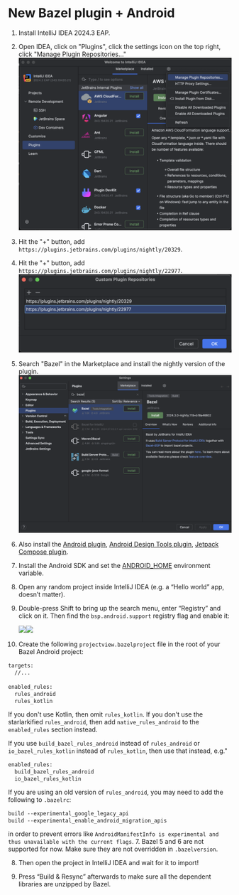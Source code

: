 # New Bazel plugin + Android

1. Install IntelliJ IDEA 2024.3 EAP.
2. Open IDEA, click on "Plugins", click the settings icon on the top right, click "Manage Plugin Repositories..."
   <img src="../files/REPOSITORIES.png" width="600">
3. Hit the "+" button, add `https://plugins.jetbrains.com/plugins/nightly/20329`.
4. Hit the "+" button, add `https://plugins.jetbrains.com/plugins/nightly/22977`.
   <img src="../files/REPOS.png" width="600">
5. Search "Bazel" in the Marketplace and install the nightly version of the plugin.
   <img src="../files/BAZELPLUGIN.png" width="600">
6. Also install the [Android plugin](https://plugins.jetbrains.com/plugin/22989-android), [Android Design Tools plugin](https://plugins.jetbrains.com/plugin/22990-android-design-tools), [Jetpack Compose plugin](https://plugins.jetbrains.com/plugin/18409-jetpack-compose).

7. Install the Android SDK and set the [ANDROID_HOME](https://developer.android.com/tools/variables) environment variable.

8. Open any random project inside IntelliJ IDEA (e.g. a “Hello world” app, doesn’t matter).

9. Double-press Shift to bring up the search menu, enter “Registry” and click on it. Then find the `bsp.android.support` registry flag and enable it:

   ![](https://lh7-rt.googleusercontent.com/docsz/AD_4nXdQrxXjR1VPAP0keLZbShYad5ovELhG87DI0C0JKA3nNBFNc42nMtcUwAmaCFWUexagOD3JwBZ3Ngz4CezVz6EqJrxaXr9M8ECxzGxO0_TfCQB5JFrjp_jj73gssOO1cFOZ3HUi_fPhJ6qhe_BKmNsEw3gH?key=XPzNUqa6vGttBIp8MvrAKg)![](https://lh7-rt.googleusercontent.com/docsz/AD_4nXeRNitrNatdvOn0PM9BiCTgYrOjqaSpZjhvnHfAWGntlaXip3gylwbYeIb9VKOPEUaZdbGSWFIFR5VjAeltOoMOj0j6tMuYeLk8ILDxQOwERWzJ5FD8JABjGsjI7SJxYGVa18wjjQFkNpkwXznzXgKHLtc8?key=XPzNUqa6vGttBIp8MvrAKg)

10. Create the following `projectview.bazelproject` file in the root of your Bazel Android project:
   ```
   targets:
     //...

   enabled_rules:
     rules_android
     rules_kotlin
   ```
   If you don't use Kotlin, then omit `rules_kotlin`.
   If you don't use the starlarkified `rules_android`, then add `native_rules_android` to the `enabled_rules` section instead.
   
   If you use `build_bazel_rules_android` instead of `rules_android` or `io_bazel_rules_kotlin` instead of `rules_kotlin`, 
   then use that instead, e.g."
   ```
   enabled_rules:
     build_bazel_rules_android
     io_bazel_rules_kotlin
   ```

   If you are using an old version of `rules_android`, you may need to add the following to `.bazelrc`:
   ```
   build --experimental_google_legacy_api
   build --experimental_enable_android_migration_apis
   ```
   in order to prevent errors like `AndroidManifestInfo is experimental and thus unavailable with the current flags`.
7. Bazel 5 and 6 are not supported for now. Make sure they are not overridden in `.bazelversion`.

8. Then open the project in IntelliJ IDEA and wait for it to import!

9. Press “Build & Resync” afterwards to make sure all the dependent libraries are unzipped by Bazel.
